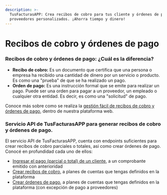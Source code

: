 ```yaml
---
description: >-
  TusFacturasAPP: Crea recibos de cobro para tus cliente y órdenes de pago a tus
  proveedores personalizados. ¡Ahorra tiempo y dinero!
---
```


# Recibos de cobro y órdenes de pago



### **Recibos de cobro y órdenes de pago: ¿Cuál es la diferencia?**

* **Recibo de cobro:** Es un documento que certifica que una persona o empresa ha recibido una cantidad de dinero por un servicio o producto. Es como una "prueba" de que se ha realizado un pago.
* **Orden de pago:** Es una instrucción formal que se emite para realizar un pago. Puede ser una orden para pagar a un proveedor, un empleado o cualquier otra entidad. Es decir, es como una "solicitud" de pago.

Conoce más sobre como se realiza la [gestión fácil de recibos de cobro y órdenes de pago](https://www.tusfacturas.app/caracteristicas-de-tus-facturas-electronica-caja.html), dentro de nuestra plataforma web.

### Servicio API de TusFacturasAPP para generar recibos de cobro y órdenes de pago.

El servicio API de TusFacturasAPP, cuenta con endpoints suficientes para crear recibos de cobro parciales o totales, asi como crear órdenes de pago. Conocé en profundidad cada uno de ellos:&#x20;

* [Ingresar el pago (parcial o total) de un cliente](api-factura-electronica-afip-or-ingresar-pago.md), a un comprobante emitido con anterioridad
* [Crear recibos de cobro](api-factura-electronica-afip-or-ingresar-pago-1.md), a planes de cuentas que tengas definidos en la plataforma
* [Crear órdenes de pago](api-factura-electronica-afip-or-ingresar-pago-2.md), a planes de cuentas que tengas definidos en la plataforma (con excepción de pago a proveedores)
